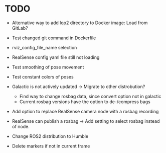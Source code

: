 
# TODO

- Alternative way to add lop2 directory to Docker image: Load from GitLab?
- Test changed git command in Dockerfile

- rviz_config_file_name selection
- RealSense config yaml file still not loading
- Test smoothing of pose movement
- Test constant colors of poses
- Galactic is not actively updated -> Migrate to other distrobution?
  - Find way to change rosbag data, since convert option not in galactic
  - Current rosbag versions have the option to de-/compress bags
- Add option to replace RealSense camera node with a rosbag recording

- RealSense can publish a rosbag -> Add setting to select rosbag instead of node.
- Change ROS2 distribution to Humble

- Delete markers if not in current frame
